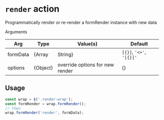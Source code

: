 # `render` action

Programmatically render or re-render a formRender instance with new data

Arguments

| Arg  | Type | Value(s) | Default |
|-------------|-------------|-------------|-------------|
| formData | {Array|String} | `[{}]`, `'<>'`, `'[{}]'` | null |
| options | {Object} | override options for new render | {} |

## Usage
```javascript
const wrap = $('.render-wrap');
const formRender = wrap.formRender();
// then
wrap.formRender('render', formData);
```